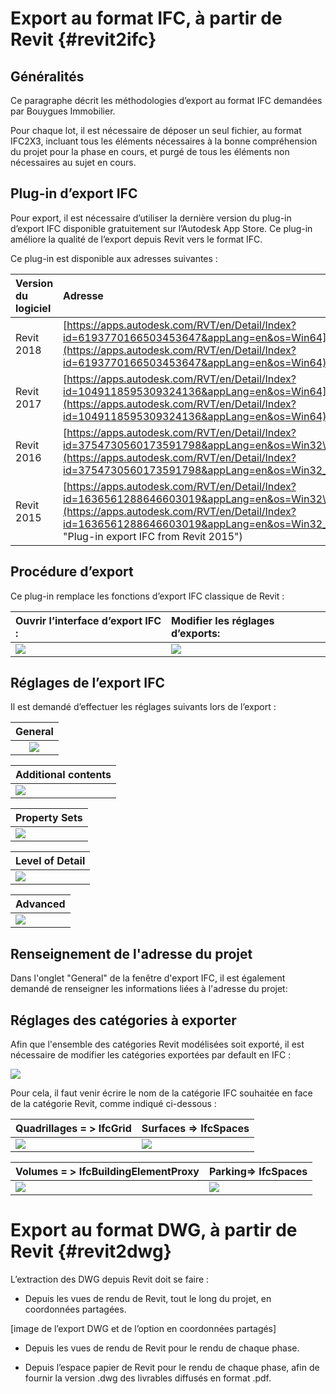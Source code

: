 # Export au format IFC, à partir de Revit {#revit2ifc}

## Généralités

Ce paragraphe décrit les méthodologies d’export au format IFC demandées par Bouygues Immobilier.

Pour chaque lot, il est nécessaire de déposer un seul fichier, au format IFC2X3, incluant tous les éléments nécessaires à la bonne compréhension du projet pour la phase en cours, et purgé de tous les éléments non nécessaires au sujet en cours.

## Plug-in d’export IFC

Pour export, il est nécessaire d’utiliser la dernière version du plug-in d’export IFC disponible gratuitement sur l’Autodesk App Store. Ce plug-in améliore la qualité de l’export depuis Revit vers le format IFC.

Ce plug-in est disponible aux adresses suivantes :

| Version du logiciel | Adresse |
| :--- | :--- |
| Revit 2018 | [https://apps.autodesk.com/RVT/en/Detail/Index?id=6193770166503453647&appLang=en&os=Win64](https://apps.autodesk.com/RVT/en/Detail/Index?id=6193770166503453647&appLang=en&os=Win64) |
| Revit 2017 | [https://apps.autodesk.com/RVT/en/Detail/Index?id=1049118595309324136&appLang=en&os=Win64](https://apps.autodesk.com/RVT/en/Detail/Index?id=1049118595309324136&appLang=en&os=Win64) |
| Revit 2016 | [https://apps.autodesk.com/RVT/en/Detail/Index?id=3754730560173591798&appLang=en&os=Win32\_64](https://apps.autodesk.com/RVT/en/Detail/Index?id=3754730560173591798&appLang=en&os=Win32_64) |
| Revit 2015 | [https://apps.autodesk.com/RVT/en/Detail/Index?id=1636561288646603019&appLang=en&os=Win32\_64](https://apps.autodesk.com/RVT/en/Detail/Index?id=1636561288646603019&appLang=en&os=Win32_64 "Plug-in export IFC from Revit 2015") |

## Procédure d’export

Ce plug-in remplace les fonctions d’export IFC classique de Revit :

| Ouvrir l’interface d’export IFC : | Modifier les réglages d’exports: |
| :--- | :--- |
| ![](/02_Modelisation/00_communs/images/Export_01.png) | ![](/02_Modelisation/00_communs/images/Export_02.png) |

## Réglages de l’export IFC

Il est demandé d’effectuer les réglages suivants lors de l’export :

| General |
| :---: |
| ![](/02_Modelisation/00_communs/images/Export_03.png) |

| Additional contents |
| :--- |
| ![](/02_Modelisation/00_communs/images/Export_04.png) |

| Property Sets |
| :--- |
| ![](/02_Modelisation/00_communs/images/Export_05.png) |

| Level of Detail |
| :--- |
| ![](/02_Modelisation/00_communs/images/Export_06.png) |

| Advanced |
| :--- |
| ![](/02_Modelisation/00_communs/images/Export_07.png) |

## Renseignement de l'adresse du projet

Dans l'onglet "General" de la fenêtre d'export IFC, il est également demandé de renseigner les informations liées à l'adresse du projet:



## Réglages des catégories à exporter

Afin que l'ensemble des catégories Revit modélisées soit exporté, il est nécessaire de modifier les catégories exportées par default en IFC :

![](/02_Modelisation/00_communs/images/Export_08.png)

Pour cela, il faut venir écrire le nom de la catégorie IFC souhaitée en face de la catégorie Revit, comme indiqué ci-dessous :

| Quadrillages = &gt; IfcGrid | Surfaces =&gt; IfcSpaces |
| :--- | :--- |
| ![](/02_Modelisation/00_communs/images/Export_09.png) | ![](/02_Modelisation/00_communs/images/Export_10.png) |

| Volumes = &gt; IfcBuildingElementProxy | Parking=&gt; IfcSpaces |
| :--- | :--- |
| ![](/02_Modelisation/00_communs/images/Export_11.png) | ![](/02_Modelisation/00_communs/images/Export_12.png) |

# Export au format DWG, à partir de Revit {#revit2dwg}

L’extraction des DWG depuis Revit doit se faire :

* Depuis les vues de rendu de Revit, tout le long du projet, en coordonnées partagées. 

\[image de l’export DWG et de l’option en coordonnées partagés\]

* Depuis les vues de rendu de Revit pour le rendu de chaque phase.

* Depuis l’espace papier de Revit pour le rendu de chaque phase, afin de fournir la version .dwg des livrables diffusés en format .pdf.



